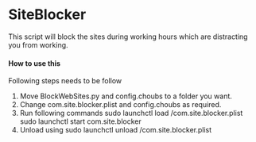 # SiteBlocker
This script will block the sites during working hours which are distracting you from working.

#### How to use this
Following steps needs to be follow
1. Move BlockWebSites.py and config.choubs to a folder you want.
2. Change com.site.blocker.plist and config.choubs as required.
3. Run following commands
  sudo launchctl load <folder>/com.site.blocker.plist
  sudo launchctl start com.site.blocker
4. Unload using
  sudo launchctl unload <folder>/com.site.blocker.plist
